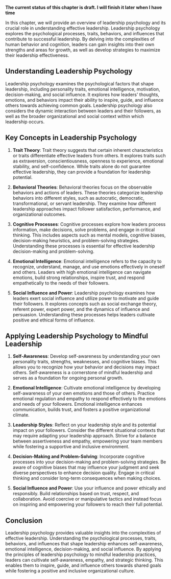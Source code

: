 **The current status of this chapter is draft. I will finish it later when I have time**

In this chapter, we will provide an overview of leadership psychology and its crucial role in understanding effective leadership. Leadership psychology explores the psychological processes, traits, behaviors, and influences that contribute to successful leadership. By delving into the complexities of human behavior and cognition, leaders can gain insights into their own strengths and areas for growth, as well as develop strategies to maximize their leadership effectiveness.

Understanding Leadership Psychology
-----------------------------------

Leadership psychology examines the psychological factors that shape leadership, including personality traits, emotional intelligence, motivation, decision-making, and social influence. It explores how leaders' thoughts, emotions, and behaviors impact their ability to inspire, guide, and influence others towards achieving common goals. Leadership psychology also considers the dynamic interaction between leaders and their followers, as well as the broader organizational and social context within which leadership occurs.

Key Concepts in Leadership Psychology
-------------------------------------

1. **Trait Theory**: Trait theory suggests that certain inherent characteristics or traits differentiate effective leaders from others. It explores traits such as extraversion, conscientiousness, openness to experience, emotional stability, and self-confidence. While traits alone do not guarantee effective leadership, they can provide a foundation for leadership potential.

2. **Behavioral Theories**: Behavioral theories focus on the observable behaviors and actions of leaders. These theories categorize leadership behaviors into different styles, such as autocratic, democratic, transformational, or servant leadership. They examine how different leadership approaches impact follower satisfaction, performance, and organizational outcomes.

3. **Cognitive Processes**: Cognitive processes explore how leaders process information, make decisions, solve problems, and engage in critical thinking. This includes aspects such as mental models, cognitive biases, decision-making heuristics, and problem-solving strategies. Understanding these processes is essential for effective leadership decision-making and problem-solving.

4. **Emotional Intelligence**: Emotional intelligence refers to the capacity to recognize, understand, manage, and use emotions effectively in oneself and others. Leaders with high emotional intelligence can navigate emotions, build strong relationships, inspire trust, and respond empathetically to the needs of their followers.

5. **Social Influence and Power**: Leadership psychology examines how leaders exert social influence and utilize power to motivate and guide their followers. It explores concepts such as social exchange theory, referent power, expert power, and the dynamics of influence and persuasion. Understanding these processes helps leaders cultivate positive and ethical forms of influence.

Applying Leadership Psychology to Mindful Leadership
----------------------------------------------------

1. **Self-Awareness**: Develop self-awareness by understanding your own personality traits, strengths, weaknesses, and cognitive biases. This allows you to recognize how your behavior and decisions may impact others. Self-awareness is a cornerstone of mindful leadership and serves as a foundation for ongoing personal growth.

2. **Emotional Intelligence**: Cultivate emotional intelligence by developing self-awareness of your own emotions and those of others. Practice emotional regulation and empathy to respond effectively to the emotions and needs of your followers. Emotional intelligence enhances communication, builds trust, and fosters a positive organizational climate.

3. **Leadership Styles**: Reflect on your leadership style and its potential impact on your followers. Consider the different situational contexts that may require adapting your leadership approach. Strive for a balance between assertiveness and empathy, empowering your team members while fostering a supportive and inclusive environment.

4. **Decision-Making and Problem-Solving**: Incorporate cognitive processes into your decision-making and problem-solving strategies. Be aware of cognitive biases that may influence your judgment and seek diverse perspectives to enhance decision quality. Engage in critical thinking and consider long-term consequences when making choices.

5. **Social Influence and Power**: Use your influence and power ethically and responsibly. Build relationships based on trust, respect, and collaboration. Avoid coercive or manipulative tactics and instead focus on inspiring and empowering your followers to reach their full potential.

Conclusion
----------

Leadership psychology provides valuable insights into the complexities of effective leadership. Understanding the psychological processes, traits, behaviors, and influences that shape leadership enhances self-awareness, emotional intelligence, decision-making, and social influence. By applying the principles of leadership psychology to mindful leadership practices, leaders can cultivate self-awareness, empathy, and strategic thinking. This enables them to inspire, guide, and influence others towards shared goals while fostering a positive and inclusive organizational culture.
